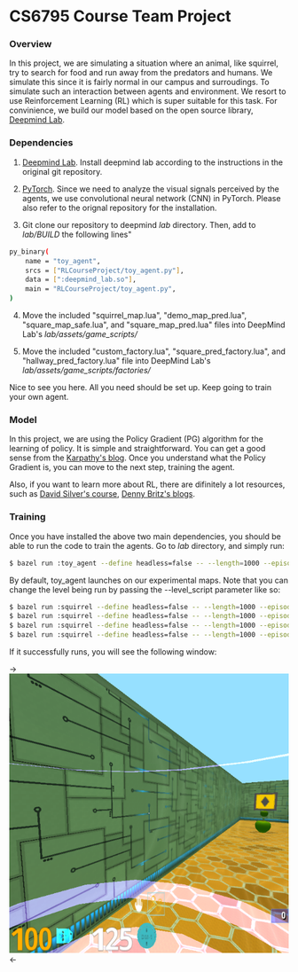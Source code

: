 # CS6795 Course Team Project

### Overview

In this project, we are simulating a situation where an animal, like squirrel, try to search for food and run away from the predators and humans. We simulate this since it is fairly normal in our campus and surroudings. To simulate such an interaction between agents and environment. We resort to use Reinforcement Learning (RL) which is super suitable for this task. For convinience, we build our model based on the open source library, [Deepmind Lab](https://github.com/deepmind/lab).

### Dependencies

1. [Deepmind Lab](https://github.com/deepmind/lab). Install deepmind lab according to the instructions in the original git repository.

2. [PyTorch](http://pytorch.org/). Since we need to analyze the visual signals perceived by the agents, we use convolutional neural network (CNN) in PyTorch. Please also refer to the orignal repository for the installation.

3. Git clone our repository to deepmind *lab* directory. Then, add to *lab/BUILD* the following lines"

```bash
py_binary(
    name = "toy_agent",
    srcs = ["RLCourseProject/toy_agent.py"],
    data = [":deepmind_lab.so"],
    main = "RLCourseProject/toy_agent.py",
)
```

4. Move the included "squirrel_map.lua", "demo_map_pred.lua", "square_map_safe.lua", and "square_map_pred.lua" files into DeepMind Lab's *lab/assets/game_scripts/*

5. Move the included "custom_factory.lua", "square_pred_factory.lua", and "hallway_pred_factory.lua" file into DeepMind Lab's *lab/assets/game_scripts/factories/*


Nice to see you here. All you need should be set up. Keep going to train your own agent.

### Model

In this project, we are using the Policy Gradient (PG) algorithm for the learning of policy. It is simple and straightforward. You can get a good sense from the [Karpathy's blog](http://karpathy.github.io/2016/05/31/rl/). Once you understand what the Policy Gradient is, you can move to the next step, training the agent.

Also, if you want to learn more about RL, there are difinitely a lot resources, such as [David Silver's course](http://www0.cs.ucl.ac.uk/staff/d.silver/web/Teaching.html), [Denny Britz's blogs](http://www.wildml.com/2016/10/learning-reinforcement-learning/).

### Training

Once you have installed the above two main dependencies, you should be able to run the code to train the agents. Go to *lab* directory, and simply run:

```bash
$ bazel run :toy_agent --define headless=false -- --length=1000 --episode=20 --height=256 --width=256
```

By default, toy_agent launches on our experimental maps. Note that you can change the level being run by passing the --level_script parameter like so:
```bash
$ bazel run :squirrel --define headless=false -- --length=1000 --episode=20 --height=256 --width=256 --level_script tests/demo_map
$ bazel run :squirrel --define headless=false -- --length=1000 --episode=20 --height=256 --width=256 --level_script demo_map_pred
$ bazel run :squirrel --define headless=false -- --length=1000 --episode=20 --height=256 --width=256 --level_script square_map_safe
$ bazel run :squirrel --define headless=false -- --length=1000 --episode=20 --height=256 --width=256 --level_script square_map_pred
```

If it successfully runs, you will see the following window:

->![Screenshot](images/screenshot.png)<-


